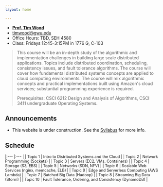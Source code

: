 ```yaml
---
layout: home

---
```

<div class="wrapper" markdown="0"><div class="footer-col-wrapper">
<div class="footer-col two-col-1">
    <ul class="contact-list">
        <li><a href="https://faculty.cs.gwu.edu/timwood/"><b>Prof. Tim Wood</b></a></li>
        <li><a href="mailto:timwood@gwu.edu">timwood@gwu.edu</a></li>
        <li>Office Hours: TBD, SEH 4580</li>
        <li>Class: Fridays 12:45-3:15PM in 1776 G, C-103</li>
    </ul>
</div>
</div></div>


> This course will be an in-depth study of the algorithmic and implementation challenges in building large scale distributed applications. Topics include distributed coordination, scheduling, consistency issues, and fault tolerance algorithms. The course will cover how fundamental distributed systems concepts are applied to cloud computing environments. The course will mix algorithmic concepts and practical implementations built using Amazon's cloud services; substantial programming experience is required.
>
> Prerequisites: CSCI 6212 Design and Analysis of Algorithms, CSCI 3411 undergraduate Operating Systems.




## Announcements ##
 - This website is under construction. See the [Syllabus](syllabus/) for more info.

## Schedule  ##

<div style="font-size:90%">

|:---  |:--- |
| Topic 1 | Intro to Distributed Systems and the Cloud |
| Topic 2 | Network Programming (Sockets) |
| Topic 3 | Servers (EC2, VMs, Containers)  |
| Topic 4 | Storage (S3, EBS) |
| Topic 5 | Networks (SDN, NFV) |
| Topic 6 | Scalable Web Services (nginx, memcache, ELB) |
| Topic 9 | Edge and Serverless Computing (AWS Lambda) |
| Topic 7 | Batched Big Data (Hadoop) |
| Topic 8 | Streaming Big Data (Storm) |
| Topic 10 | Fault Tolerance, Ordering, and Consistency  (DynamoDB) |

</div>
